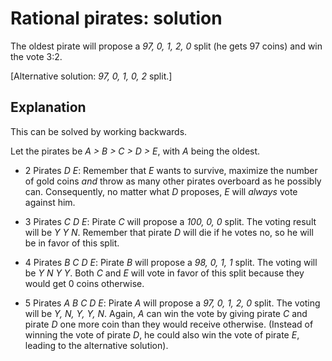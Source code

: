 # Rational pirates: solution

The oldest pirate will propose a *97, 0, 1, 2, 0* split (he gets 97 coins) and
win the vote 3:2.

[Alternative solution: *97, 0, 1, 0, 2* split.]

## Explanation

This can be solved by working backwards.

Let the pirates be *A > B > C > D > E*, with *A* being the oldest.

* 2 Pirates *D E*: Remember that *E* wants to survive, maximize the number of
gold coins *and* throw as many other pirates overboard as he possibly can.
Consequently, no matter what *D* proposes, *E* will *always* vote against him.

* 3 Pirates *C D E*: Pirate *C* will propose a *100, 0, 0* split. The voting
result will be *Y Y N*. Remember that pirate *D* will die if he votes no, so he
will be in favor of this split.

* 4 Pirates *B C D E*: Pirate *B* will propose a *98, 0, 1, 1* split. The
voting will be *Y N Y Y*. Both *C* and *E* will vote in favor of this split
because they would get 0 coins otherwise.

* 5 Pirates *A B C D E*: Pirate *A* will propose a *97, 0, 1, 2, 0* split. The
voting will be *Y, N, Y, Y, N*. Again, *A* can win the vote by giving pirate
*C* and pirate *D* one more coin than they would receive otherwise. (Instead
of winning the vote of pirate *D*, he could also win the vote of pirate *E*,
leading to the alternative solution).
